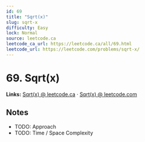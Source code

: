 ```yaml
--- 
id: 69
title: "Sqrt(x)"
slug: sqrt-x
difficulty: Easy
lock: Normal
source: leetcode.ca
leetcode_ca_url: https://leetcode.ca/all/69.html
leetcode_url: https://leetcode.com/problems/sqrt-x/
---
```


# 69. Sqrt(x)

**Links:** [Sqrt(x) @ leetcode.ca](https://leetcode.ca/all/69.html) · [Sqrt(x) @ leetcode.com](https://leetcode.com/problems/sqrt-x/)

## Notes
- TODO: Approach
- TODO: Time / Space Complexity
